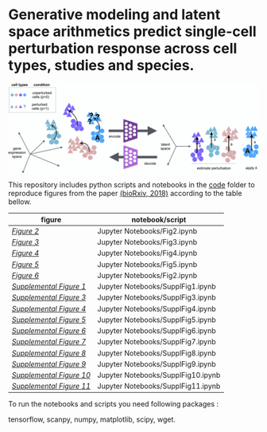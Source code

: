 # Generative modeling and latent space arithmetics predict single-cell perturbation response across cell types, studies and species.

<img align="center"  src="/sketch/sketch.png?raw=true">



This repository includes python scripts and notebooks in the [code](https://github.com/theislab/scGen/tree/master/code) folder to reproduce figures from the paper [(bioRxiv, 2018)](https://www.biorxiv.org/content/10.1101/478503v2) according to the table bellow.



figure       | notebook/script     
---------------| ---------------
| [*Figure 2*](https://nbviewer.jupyter.org/github/M0hammadL/scGen_reproducibility/blob/master/Jupyter%20Notebooks/Fig2.ipynb)| Jupyter Notebooks/Fig2.ipynb| 
| [*Figure 3*](https://nbviewer.jupyter.org/github/M0hammadL/scGen_reproducibility/blob/master/Jupyter%20Notebooks/Fig3.ipynb)| Jupyter Notebooks/Fig3.ipynb| 
| [*Figure 4*](https://nbviewer.jupyter.org/github/M0hammadL/scGen_reproducibility/blob/master/Jupyter%20Notebooks/Fig4.ipynb)| Jupyter Notebooks/Fig4.ipynb| 
| [*Figure 5*](https://nbviewer.jupyter.org/github/M0hammadL/scGen_reproducibility/blob/master/Jupyter%20Notebooks/Fig5.ipynb)| Jupyter Notebooks/Fig5.ipynb| 
| [*Figure 6*](https://nbviewer.jupyter.org/github/M0hammadL/scGen_reproducibility/blob/master/Jupyter%20Notebooks/Fig6.ipynb)| Jupyter Notebooks/Fig2.ipynb| 
| [*Supplemental Figure 1*](https://nbviewer.jupyter.org/github/M0hammadL/scGen_reproducibility/blob/master/Jupyter%20Notebooks/SupplFig1.ipynb)| Jupyter Notebooks/SupplFig1.ipynb| 
| [*Supplemental Figure 3*](https://nbviewer.jupyter.org/github/M0hammadL/scGen_reproducibility/blob/master/Jupyter%20Notebooks/SupplFig3.ipynb)| Jupyter Notebooks/SupplFig3.ipynb| 
| [*Supplemental Figure 4*](https://nbviewer.jupyter.org/github/M0hammadL/scGen_reproducibility/blob/master/Jupyter%20Notebooks/SupplFig4.ipynb)| Jupyter Notebooks/SupplFig4.ipynb| 
| [*Supplemental Figure 5*](https://nbviewer.jupyter.org/github/M0hammadL/scGen_reproducibility/blob/master/Jupyter%20Notebooks/SupplFig5.ipynb)| Jupyter Notebooks/SupplFig5.ipynb| 
| [*Supplemental Figure 6*](https://nbviewer.jupyter.org/github/M0hammadL/scGen_reproducibility/blob/master/Jupyter%20Notebooks/SupplFig6.ipynb)| Jupyter Notebooks/SupplFig6.ipynb| 
| [*Supplemental Figure 7*](https://nbviewer.jupyter.org/github/M0hammadL/scGen_reproducibility/blob/master/Jupyter%20Notebooks/SupplFig7.ipynb)| Jupyter Notebooks/SupplFig7.ipynb| 
| [*Supplemental Figure 8*](https://nbviewer.jupyter.org/github/M0hammadL/scGen_reproducibility/blob/master/Jupyter%20Notebooks/SupplFig8.ipynb)| Jupyter Notebooks/SupplFig8.ipynb| 
| [*Supplemental Figure 9*](https://nbviewer.jupyter.org/github/M0hammadL/scGen_reproducibility/blob/master/Jupyter%20Notebooks/SupplFig9.ipynb)| Jupyter Notebooks/SupplFig9.ipynb| 
| [*Supplemental Figure 10*](https://nbviewer.jupyter.org/github/M0hammadL/scGen_reproducibility/blob/master/Jupyter%20Notebooks/SupplFig10.ipynb)| Jupyter Notebooks/SupplFig10.ipynb| 
| [*Supplemental Figure 11*](https://nbviewer.jupyter.org/github/M0hammadL/scGen_reproducibility/blob/master/Jupyter%20Notebooks/SupplFig11.ipynb)| Jupyter Notebooks/SupplFig11.ipynb| 

To run the notebooks and scripts you need following packages :

tensorflow, scanpy, numpy, matplotlib, scipy, wget.



